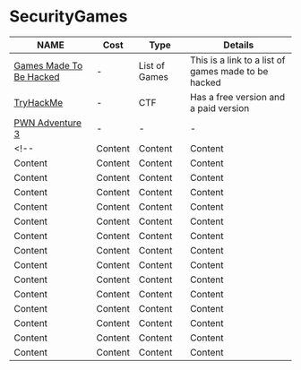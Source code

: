 # SecurityGames
| NAME  | Cost  | Type | Details  |
| ------------- | ------------- | ------------- | ------------- |
| [Games Made To Be Hacked](https://www.reddit.com/r/hacking/comments/qjtvai/games_made_to_be_hacked)  | -  | List of Games | This is a link to a list of games made to be hacked  |
| [TryHackMe](https://tryhackme.com/)  | -  | CTF | Has a free version and a paid version  |
| [PWN Adventure 3](https://www.pwnadventure.com/)  | -  | - | -  |
<!--| Content  | Content  | Content | Content  |
| Content  | Content  | Content | Content  |
| Content  | Content  | Content | Content  |
| Content  | Content  | Content | Content  |
| Content  | Content  | Content | Content  |
| Content  | Content  | Content | Content  |
| Content  | Content  | Content | Content  |
| Content  | Content  | Content | Content  |
| Content  | Content  | Content | Content  |
| Content  | Content  | Content | Content  |
| Content  | Content  | Content | Content  |
| Content  | Content  | Content | Content  |
| Content  | Content  | Content | Content  |
| Content  | Content  | Content | Content  |
| Content  | Content  | Content | Content  |-->
